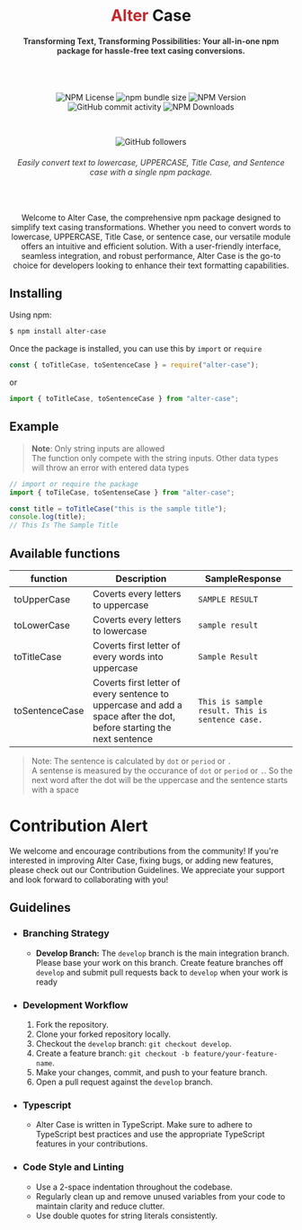<div align="center">
    <h1><span style="color:#C1282D">Alter</span> Case</h1>
    <h4 style="color:#333333">Transforming Text, Transforming Possibilities: Your all-in-one npm package for hassle-free text casing conversions.</h4>
    <br>
    <br>
    
</div>
   <div align="center">

![NPM License](https://img.shields.io/npm/l/alter-case)
![npm bundle size](https://img.shields.io/bundlephobia/min/alter-case)
![NPM Version](https://img.shields.io/npm/v/alter-case)
![GitHub commit activity](https://img.shields.io/github/commit-activity/m/sheheemmulakkal/alter-case)
![NPM Downloads](https://img.shields.io/npm/dw/alter-case)

<br>

![GitHub followers](https://img.shields.io/github/followers/sheheemmulakkal?link=https%3A%2F%2Fgithub.com%2Fsheheemmulakkal)

<h6 style="color:#333333">Easily convert text to lowercase, UPPERCASE, Title Case, and Sentence case with a single npm package.</h6> 
<br>
<p>Welcome to Alter Case, the comprehensive npm package designed to simplify text casing transformations. Whether you need to convert words to lowercase, UPPERCASE, Title Case, or sentence case, our versatile module offers an intuitive and efficient solution. With a user-friendly interface, seamless integration, and robust performance, Alter Case is the go-to choice for developers looking to enhance their text formatting capabilities.</p>

</div>

## Installing

Using npm:

```bash
$ npm install alter-case
```

Once the package is installed, you can use this by `import` or `require`

```js
const { toTitleCase, toSentenceCase } = require("alter-case");
```

or

```js
import { toTitleCase, toSentenceCase } from "alter-case";
```

## Example

> **Note**: Only string inputs are allowed  
> The function only compete with the string inputs. Other data types will throw an error with entered data types

```js
// import or require the package
import { toTileCase, toSentenseCase } from "alter-case";

const title = toTitleCase("this is the sample title");
console.log(title);
// This Is The Sample Title
```

## Available functions

| function       | Description                                                                                                          | SampleResponse                                  |
| -------------- | -------------------------------------------------------------------------------------------------------------------- | ----------------------------------------------- |
| toUpperCase    | Coverts every letters to uppercase                                                                                   | `SAMPLE RESULT`                                 |
| toLowerCase    | Coverts every letters to lowercase                                                                                   | `sample result`                                 |
| toTitleCase    | Coverts first letter of every words into uppercase                                                                   | `Sample Result`                                 |
| toSentenceCase | Coverts first letter of every sentence to uppercase and add a space after the dot, before starting the next sentence | `This is sample result. This is sentence case.` |

> Note: The sentence is calculated by `dot` or `period` or `.`  
> A sentense is measured by the occurance of `dot` or `period` or `.`. So the next word after the dot will be the uppercase and the sentence starts with a space

# Contribution Alert

We welcome and encourage contributions from the community! If you're interested in improving Alter Case, fixing bugs, or adding new features, please check out our Contribution Guidelines. We appreciate your support and look forward to collaborating with you!

## Guidelines

- ### Branching Strategy

  - **Develop Branch:** The `develop` branch is the main integration branch. Please base your work on this branch. Create feature branches off `develop` and submit pull requests back to `develop` when your work is ready

- ### Development Workflow

  1. Fork the repository.
  2. Clone your forked repository locally.
  3. Checkout the `develop` branch: `git checkout develop`.
  4. Create a feature branch: `git checkout -b feature/your-feature-name`.
  5. Make your changes, commit, and push to your feature branch.
  6. Open a pull request against the `develop` branch.

- ### Typescript

  - Alter Case is written in TypeScript. Make sure to adhere to TypeScript best practices and use the appropriate TypeScript features in your contributions.

- ### Code Style and Linting
  - Use a 2-space indentation throughout the codebase.
  - Regularly clean up and remove unused variables from your code to maintain clarity and reduce clutter.
  - Use double quotes for string literals consistently.
